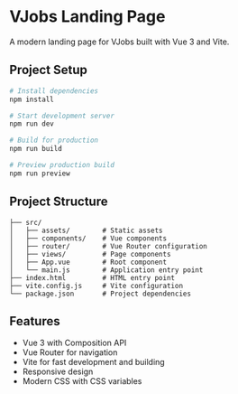 # VJobs Landing Page

A modern landing page for VJobs built with Vue 3 and Vite.

## Project Setup

```bash
# Install dependencies
npm install

# Start development server
npm run dev

# Build for production
npm run build

# Preview production build
npm run preview
```

## Project Structure

```
├── src/
│   ├── assets/        # Static assets
│   ├── components/    # Vue components
│   ├── router/        # Vue Router configuration
│   ├── views/         # Page components
│   ├── App.vue        # Root component
│   └── main.js        # Application entry point
├── index.html         # HTML entry point
├── vite.config.js     # Vite configuration
└── package.json       # Project dependencies
```

## Features

- Vue 3 with Composition API
- Vue Router for navigation
- Vite for fast development and building
- Responsive design
- Modern CSS with CSS variables 